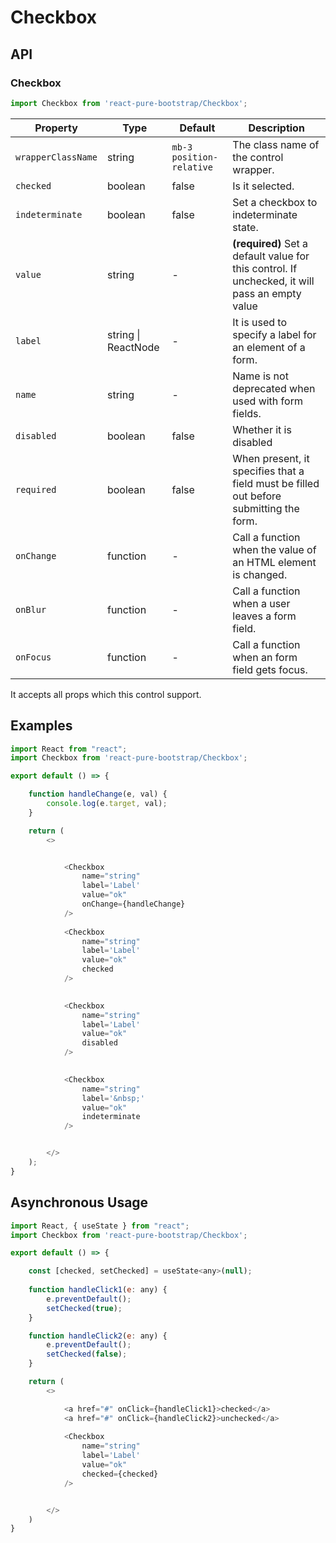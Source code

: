 # Checkbox


## API

### Checkbox
```js
import Checkbox from 'react-pure-bootstrap/Checkbox';
```
| Property | Type | Default | Description |
| --- | --- | --- | --- |
| `wrapperClassName` | string | `mb-3 position-relative` | The class name of the control wrapper. |
| `checked` | boolean | false | Is it selected. |
| `indeterminate` | boolean | false | Set a checkbox to indeterminate state. |
| `value` | string | - | **(required)** Set a default value for this control. If unchecked, it will pass an empty value |
| `label` | string \| ReactNode | - | It is used to specify a label for an element of a form. |
| `name` | string | - | Name is not deprecated when used with form fields. |
| `disabled` | boolean | false | Whether it is disabled |
| `required` | boolean | false | When present, it specifies that a field must be filled out before submitting the form. |
| `onChange` | function  | - | Call a function when the value of an HTML element is changed. |
| `onBlur` | function  | - | Call a function when a user leaves a form field. |
| `onFocus` | function  | - | Call a function when an form field gets focus. |


It accepts all props which this control support.

## Examples

```js
import React from "react";
import Checkbox from 'react-pure-bootstrap/Checkbox';

export default () => {

    function handleChange(e, val) {
        console.log(e.target, val);
    }

    return (
        <>


            <Checkbox
                name="string"
                label='Label'
                value="ok"
                onChange={handleChange}
            />
            
            <Checkbox
                name="string"
                label='Label'
                value="ok"
                checked
            />
            

            <Checkbox
                name="string"
                label='Label'
                value="ok"
                disabled
            />

            
            <Checkbox
                name="string"
                label='&nbsp;'
                value="ok"
                indeterminate
            />


        </>
    );
}
```




## Asynchronous Usage


```js
import React, { useState } from "react";
import Checkbox from 'react-pure-bootstrap/Checkbox';

export default () => {

    const [checked, setChecked] = useState<any>(null);
   
    function handleClick1(e: any) {
        e.preventDefault();
        setChecked(true);
    }

    function handleClick2(e: any) {
        e.preventDefault();
        setChecked(false);
    }  

    return (
        <>

            <a href="#" onClick={handleClick1}>checked</a>
            <a href="#" onClick={handleClick2}>unchecked</a>
            
            <Checkbox
                name="string"
                label='Label'
                value="ok"
                checked={checked}
            />


        </>
    )
}
```